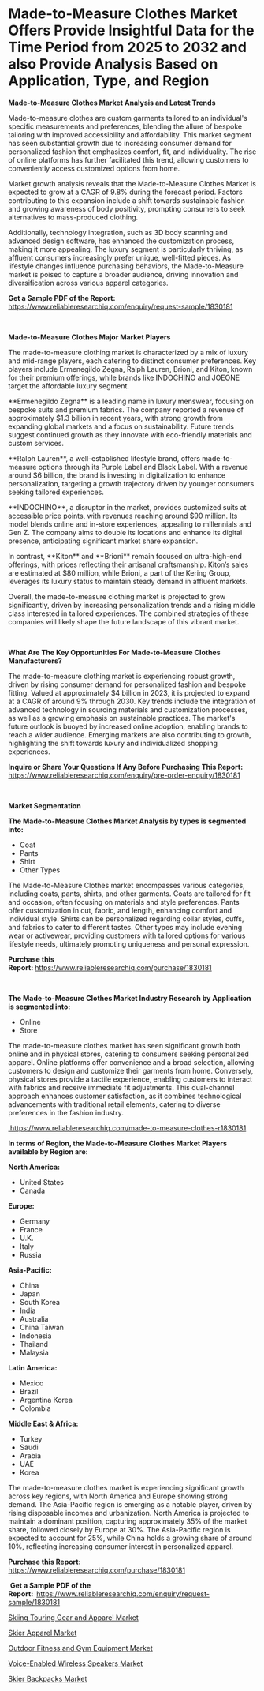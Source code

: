 <p><h1>Made-to-Measure Clothes Market Offers Provide Insightful Data for the Time Period from 2025 to 2032 and also Provide Analysis Based on Application, Type, and Region</h1></p><p><strong>Made-to-Measure Clothes Market Analysis and Latest Trends</strong></p>
<p><p>Made-to-measure clothes are custom garments tailored to an individual's specific measurements and preferences, blending the allure of bespoke tailoring with improved accessibility and affordability. This market segment has seen substantial growth due to increasing consumer demand for personalized fashion that emphasizes comfort, fit, and individuality. The rise of online platforms has further facilitated this trend, allowing customers to conveniently access customized options from home.</p><p>Market growth analysis reveals that the Made-to-Measure Clothes Market is expected to grow at a CAGR of 9.8% during the forecast period. Factors contributing to this expansion include a shift towards sustainable fashion and growing awareness of body positivity, prompting consumers to seek alternatives to mass-produced clothing. </p><p>Additionally, technology integration, such as 3D body scanning and advanced design software, has enhanced the customization process, making it more appealing. The luxury segment is particularly thriving, as affluent consumers increasingly prefer unique, well-fitted pieces. As lifestyle changes influence purchasing behaviors, the Made-to-Measure market is poised to capture a broader audience, driving innovation and diversification across various apparel categories.</p></p>
<p><strong>Get a Sample PDF of the Report:&nbsp;</strong> <a href="https://www.reliableresearchiq.com/enquiry/request-sample/1830181?utm_campaign=1906&utm_medium=2&utm_source=Github&utm_content=ia&utm_term=05042025&utm_id=made-to-measure-clothes">https://www.reliableresearchiq.com/enquiry/request-sample/1830181</a></p>
<p>&nbsp;</p>
<p><strong>Made-to-Measure Clothes Major Market Players</strong></p>
<p><p>The made-to-measure clothing market is characterized by a mix of luxury and mid-range players, each catering to distinct consumer preferences. Key players include Ermenegildo Zegna, Ralph Lauren, Brioni, and Kiton, known for their premium offerings, while brands like INDOCHINO and JOEONE target the affordable luxury segment.</p><p>**Ermenegildo Zegna** is a leading name in luxury menswear, focusing on bespoke suits and premium fabrics. The company reported a revenue of approximately $1.3 billion in recent years, with strong growth from expanding global markets and a focus on sustainability. Future trends suggest continued growth as they innovate with eco-friendly materials and custom services.</p><p>**Ralph Lauren**, a well-established lifestyle brand, offers made-to-measure options through its Purple Label and Black Label. With a revenue around $6 billion, the brand is investing in digitalization to enhance personalization, targeting a growth trajectory driven by younger consumers seeking tailored experiences.</p><p>**INDOCHINO**, a disruptor in the market, provides customized suits at accessible price points, with revenues reaching around $90 million. Its model blends online and in-store experiences, appealing to millennials and Gen Z. The company aims to double its locations and enhance its digital presence, anticipating significant market share expansion.</p><p>In contrast, **Kiton** and **Brioni** remain focused on ultra-high-end offerings, with prices reflecting their artisanal craftsmanship. Kiton’s sales are estimated at $80 million, while Brioni, a part of the Kering Group, leverages its luxury status to maintain steady demand in affluent markets.</p><p>Overall, the made-to-measure clothing market is projected to grow significantly, driven by increasing personalization trends and a rising middle class interested in tailored experiences. The combined strategies of these companies will likely shape the future landscape of this vibrant market.</p></p>
<p>&nbsp;</p>
<p><strong>What Are The Key Opportunities For Made-to-Measure Clothes Manufacturers?</strong></p>
<p><p>The made-to-measure clothing market is experiencing robust growth, driven by rising consumer demand for personalized fashion and bespoke fitting. Valued at approximately $4 billion in 2023, it is projected to expand at a CAGR of around 9% through 2030. Key trends include the integration of advanced technology in sourcing materials and customization processes, as well as a growing emphasis on sustainable practices. The market's future outlook is buoyed by increased online adoption, enabling brands to reach a wider audience. Emerging markets are also contributing to growth, highlighting the shift towards luxury and individualized shopping experiences.</p></p>
<p><strong>Inquire or Share Your Questions If Any Before Purchasing This Report:</strong> <a href="https://www.reliableresearchiq.com/enquiry/pre-order-enquiry/1830181?utm_campaign=1906&utm_medium=2&utm_source=Github&utm_content=ia&utm_term=05042025&utm_id=made-to-measure-clothes">https://www.reliableresearchiq.com/enquiry/pre-order-enquiry/1830181</a></p>
<p>&nbsp;</p>
<p><strong>Market Segmentation</strong></p>
<p><strong>The Made-to-Measure Clothes Market Analysis by types is segmented into:</strong></p>
<p><ul><li>Coat</li><li>Pants</li><li>Shirt</li><li>Other Types</li></ul></p>
<p><p>The Made-to-Measure Clothes market encompasses various categories, including coats, pants, shirts, and other garments. Coats are tailored for fit and occasion, often focusing on materials and style preferences. Pants offer customization in cut, fabric, and length, enhancing comfort and individual style. Shirts can be personalized regarding collar styles, cuffs, and fabrics to cater to different tastes. Other types may include evening wear or activewear, providing customers with tailored options for various lifestyle needs, ultimately promoting uniqueness and personal expression.</p></p>
<p><strong>Purchase this Report:&nbsp;</strong><a href="https://www.reliableresearchiq.com/purchase/1830181?utm_campaign=1906&utm_medium=2&utm_source=Github&utm_content=ia&utm_term=05042025&utm_id=made-to-measure-clothes">https://www.reliableresearchiq.com/purchase/1830181</a></p>
<p>&nbsp;</p>
<p><strong>The Made-to-Measure Clothes Market Industry Research by Application is segmented into:</strong></p>
<p><ul><li>Online</li><li>Store</li></ul></p>
<p><p>The made-to-measure clothes market has seen significant growth both online and in physical stores, catering to consumers seeking personalized apparel. Online platforms offer convenience and a broad selection, allowing customers to design and customize their garments from home. Conversely, physical stores provide a tactile experience, enabling customers to interact with fabrics and receive immediate fit adjustments. This dual-channel approach enhances customer satisfaction, as it combines technological advancements with traditional retail elements, catering to diverse preferences in the fashion industry.</p></p>
<p><a href="https://www.reliableresearchiq.com/made-to-measure-clothes-r1830181?utm_campaign=1906&utm_medium=2&utm_source=Github&utm_content=ia&utm_term=05042025&utm_id=made-to-measure-clothes">&nbsp;https://www.reliableresearchiq.com/made-to-measure-clothes-r1830181</a></p>
<p><strong>In terms of Region, the Made-to-Measure Clothes Market Players available by Region are:</strong></p>
<p>
    <p> <strong> North America: </strong>
        <ul>
            <li>United States</li>
            <li>Canada</li>
        </ul>
        </p> 
    <p> <strong> Europe: </strong>
        <ul>
            <li>Germany</li>
            <li>France</li>
            <li>U.K.</li>
            <li>Italy</li>
            <li>Russia</li>
        </ul>
        </p> 
    <p> <strong> Asia-Pacific: </strong>
        <ul>
            <li>China</li>
            <li>Japan</li>
            <li>South Korea</li>
            <li>India</li>
            <li>Australia</li>
            <li>China Taiwan</li>
            <li>Indonesia</li>
            <li>Thailand</li>
            <li>Malaysia</li>
        </ul>
        </p> 
    <p> <strong> Latin America: </strong>
        <ul>
            <li>Mexico</li>
            <li>Brazil</li>
            <li>Argentina Korea</li>
            <li>Colombia</li>
        </ul>
        </p> 
    <p> <strong> Middle East & Africa: </strong>
        <ul>
            <li>Turkey</li>
            <li>Saudi</li>
            <li>Arabia</li>
            <li>UAE</li>
            <li>Korea</li>
        </ul>
    </p>
    </p>
<p><p>The made-to-measure clothes market is experiencing significant growth across key regions, with North America and Europe showing strong demand. The Asia-Pacific region is emerging as a notable player, driven by rising disposable incomes and urbanization. North America is projected to maintain a dominant position, capturing approximately 35% of the market share, followed closely by Europe at 30%. The Asia-Pacific region is expected to account for 25%, while China holds a growing share of around 10%, reflecting increasing consumer interest in personalized apparel.  </p></p>
<p><strong>Purchase this Report: </strong><a href="https://www.reliableresearchiq.com/purchase/1830181?utm_campaign=1906&utm_medium=2&utm_source=Github&utm_content=ia&utm_term=05042025&utm_id=made-to-measure-clothes">https://www.reliableresearchiq.com/purchase/1830181</a></p>
<p>&nbsp;<strong>Get a Sample PDF of the Report:&nbsp;&nbsp;</strong><a href="https://www.reliableresearchiq.com/enquiry/request-sample/1830181?utm_campaign=1906&utm_medium=2&utm_source=Github&utm_content=ia&utm_term=05042025&utm_id=made-to-measure-clothes">https://www.reliableresearchiq.com/enquiry/request-sample/1830181</a></p>
<p><strong></strong></p>
<p><p><a href="https://github.com/rakowpleetj1/Market-Research-Report-List-1/blob/main/skiing-touring-gear-and-apparel-market.md?utm_campaign=1906&utm_medium=2&utm_source=Github&utm_content=ia&utm_term=05042025&utm_id=made-to-measure-clothes">Skiing Touring Gear and Apparel Market</a></p><p><a href="https://github.com/uripeachrii/Market-Research-Report-List-1/blob/main/skier-apparel-market.md?utm_campaign=1906&utm_medium=2&utm_source=Github&utm_content=ia&utm_term=05042025&utm_id=made-to-measure-clothes">Skier Apparel Market</a></p><p><a href="https://github.com/laingragle95/Market-Research-Report-List-1/blob/main/outdoor-fitness-and-gym-equipment-market.md?utm_campaign=1906&utm_medium=2&utm_source=Github&utm_content=ia&utm_term=05042025&utm_id=made-to-measure-clothes">Outdoor Fitness and Gym Equipment Market</a></p><p><a href="https://github.com/buenayankobl/Market-Research-Report-List-1/blob/main/voice-enabled-wireless-speakers-market.md?utm_campaign=1906&utm_medium=2&utm_source=Github&utm_content=ia&utm_term=05042025&utm_id=made-to-measure-clothes">Voice-Enabled Wireless Speakers Market</a></p><p><a href="https://github.com/mcveathuane2/Market-Research-Report-List-1/blob/main/skier-backpacks-market.md?utm_campaign=1906&utm_medium=2&utm_source=Github&utm_content=ia&utm_term=05042025&utm_id=made-to-measure-clothes">Skier Backpacks Market</a></p></p>